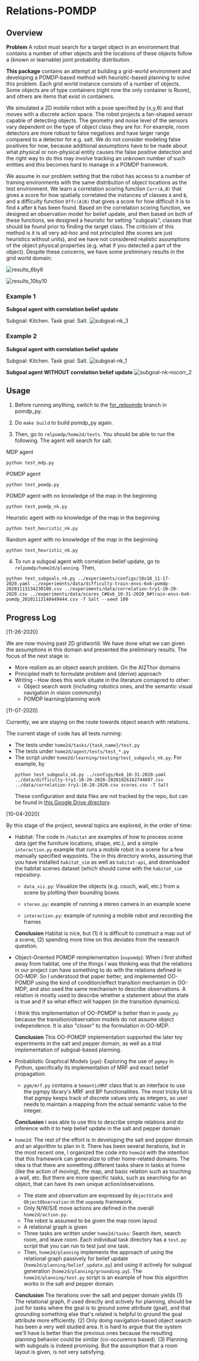 # Relations-POMDP


## Overview

**Problem** A robot must search for a target object in an environment that contains a number of other objects and the locations of these objects follow a (known or learnable) joint probability distribution.

**This package** contains an attempt at building a grid-world environment and developing a POMDP-based method with heuristic-based planning to solve this problem. Each grid world instance consists of a number of objects. Some objects are of type containers (right now the only container is Room), and others are items that exist in containers.

We simulated a 2D mobile robot with a pose specified by (x,y,θ) and that moves with a discrete action space. The robot projects a fan-shaped sensor capable of detecting objects. The geometry and noise level of the sensors vary dependent on the type of object class they are for. For example, room detectors are more robust to false negatives and have larger range compared to a detector for e.g. salt. We do not consider modeling false positives for now, because additional assumptions have to be made about what physical or non-physical entity causes the false positive detection and the right way to do this may involve tracking an unknown number of such entities and this becomes hard to manage in a POMDP framework.

We assume in our problem setting that the robot has access to a number of training environments with the same distribution of object locations as the test environment. We learn a correlation scoring function `Corr(A,B)` that gives a score for how spatially correlated the instances of classes `A` and `B`, and a difficulty function `Dffc(A|B)` that gives a score for how difficult it is to find `A` after `B` has been found. Based on the correlation scoring function, we designed an observation model for belief update, and then based on both of these functions, we designed a heuristic for setting "subgoals", classes that should be found prior to finding the target class. The criticism of this method is it is all very ad-hoc and not principled (the scores are just heuristics without units), and we have not considered realistic assumptions of the object physical properties (e.g. what if you detected a part of the object). Despite these concerns, we have some preliminary results in the grid world domain:

![results_6by6](https://i.imgur.com/5Oxe4c8.png)

![results_10by10](https://i.imgur.com/pBHTXoa.png)


### Example 1
**Subgoal agent with correlation belief update**

Subgoal: Kitchen.
Task goal: Salt.
![subgoal-nk_3](https://i.imgur.com/9y5c0Kk.gif)

### Example 2
**Subgoal agent with correlation belief update**

Subgoal: Kitchen.
Task goal: Salt.
![subgoal-nk_1](https://i.imgur.com/IEuhJQj.gif)


**Subgoal agent WITHOUT correlation belief update**
![subgoal-nk-nocorr_2](https://i.imgur.com/A1JUTva.gif)

## Usage

1. Before running anything, switch to the [for_relpomdp](https://github.com/zkytony/pomdp-py/tree/for_relpomdp) branch in pomdp_py.

2. Do `make build` to build pomdp_py again.

3. Then, go to `relpomdp/home2d/tests`. You should be able to run the following. The agent will search for salt.

MDP agent
```
python test_mdp.py
```
POMDP agent
```
python test_pomdp.py
```
POMDP agent with no knowledge of the map in the beginning
```
python test_pomdp_nk.py
```
Heuristic agent with no knowledge of the map in the beginning
```
python test_heuristic_nk.py
```

Random agent with no knowledge of the map in the beginning
```
python test_heuristic_nk.py
```

4. To run a subgoal agent with correlation belief update, go to `relpomdp/home2d/planning`. Then,
```
python test_subgoals_nk.py ../experiments/configs/10x10_11-17-2020.yaml ../experiments/data/difficulty-train-envs-6x6-pomdp-20201113134230180.csv ../experiments/data/correlation-try1-10-20-2020.csv ../experiments/data/scores_C#6x6_10-31-2020_D#train-envs-6x6-pomdp_20201113140449444.csv -T Salt --seed 100
```



## Progress Log

[11-26-2020]

We are now moving past 2D gridworld. We have done what we can given the assumptions in this domain and presented the preliminary results. The focus of the next stage is:

* More realism as an object search problem. On the AI2Thor domains
* Principled math to formulate problem and (derive) approach
* Writing - How does this work situate in the literature comapred to other:
   * Object search work (including robotics ones, and the semantic visual navigation in vision community)
   * POMDP learning/planning work

[11-07-2020]

Currently, we are staying on the route towards object search with relations.

The current stage of code has all tests running:

- The tests under `home2d/tasks/{task_name}/test.py`
- The tests under `home2d/agent/tests/test_*.py`
- The script under `home2d/learning/testing/test_subgoals_nk.py`. For example, by
  ```
  python test_subgoals_nk.py ../configs/6x6_10-31-2020.yaml ../data/difficulty-try1-10-20-2020-20201026162744897.csv ../data/correlation-try1-10-20-2020.csv scores.csv -T Salt
  ```
  These configuration and data files are not tracked by the repo, but can be found in [this Google Drive directory](https://drive.google.com/drive/u/1/folders/1-xTE3QVCt8MVjARoYobW-cI9HbsXfdtU).


[10-04-2020]

By this stage of the project, several topics are explored,
in the order of time:

- Habitat: The code in `/habitat` are examples of how to process scene data (get
  the furniture locations, shape, etc.), and a simple `interaction.py` example that
  runs a mobile robot in a scene for a few manually specified waypoints. The in
  this directory works, assuming that you have installed `habitat_sim` as well
  as `habitat-api`, and downloaded the habitat scenes dataset (which should
  come with the `habitat_sim` repository.

  - `data_viz.py`: Visualize the objects (e.g. couch, wall, etc.) from a scene
        by plotting their bounding boxes

  - `stereo.py`: example of running a stereo camera in an example scene

  - `interaction.py`: example of running a mobile robot and recording the frames


  **Conclusion** Habitat is nice, but (1) it is difficult to construct a map out of a scene,
      (2) spending more time on this deviates from the research question.

- Object-Oriented POMDP reimplementation (`oopomdp`): When I first shifted away from
  habitat, one of the things I was thinking was that the relations in our
  project can have something to do with the relations defined in OO-MDP. So I
  understood that paper better, and implemented OO-POMDP using the kind of
  condition/effect transition mechanism in OO-MDP, and also used the same
  mechanism to describe observations. A relation is mostly used to describe
  whether a statement about the state is true and if so what effect will happen
  (in the transition dynamics).

  I think this implementation of OO-POMDP is better than in `pomdp_py` because
  the transition/observation models do not assume object independence. It is also
  "closer" to the formulation in OO-MDP.

  **Conclusion** This OO-POMDP implementation supported the later toy experiments
  in the salt and pepper domain, as well as a trial implementation of subgoal-based
  planning.


- Probablistic Graphical Models (`pgm`): Exploring the use of `pgmpy` in Python,
  specifically its implementation of MRF and exact belief propagation.

  - `pgm/mrf.py` contains a `SemanticMRF` class that is an interface to use the
        pgmpy library's MRF and BP functionalities. The most tricky bit is that
        pgmpy keeps track of discrete values only as integers, so user needs to
        maintain a mapping from the actual semantic value to the integer.

  **Conclusion** I was able to use this to describe simple relations and do inference
  with it to help belief update in the salt and pepper domain

- `home2d`: The rest of the effort is in developing the salt and pepper domain and
  an algorithm to plan in it. There has been several iterations, but in the most
  recent one, I organized the code into `home2d` with the intention that this framework
  can generalize to other home-related domains. The idea is that there are something
  different tasks share in tasks at home (like the action of moving), the map, and
  basic relation such as touching a wall, etc. But there are more specific tasks, such
  as searching for an object, that can have its own unique action/observations.

  - The state and observation are expressed by `ObjectState` and `ObjectObservation`
        in the `oopomdp` framework.
  - Only N/W/S/E move actions are defined in the overall `home2d/action.py`.
  - The robot is assumed to be given the map room layout
  - A relational graph is given
  - Three tasks are written under `home2d/tasks`: Search item, search room, and leave room.
    Each individual task directory has a `test.py` script that you can run to test just one task.
  - Then, `home2d/planning` implements the approach of using the relational
    graph passively for belief update (`home2d/planning/belief_update.py`) and
    using it actively for subgoal generation (`home2d/planning/grounding.py`).
    The `home2d/planning/test.py` script is an example of how this algorithm
    works in the salt and pepper domain.

  **Conclusion** The iterations over the salt and pepper domain yields (1) The
  relational graph, if used directly and actively for planning, should be just
  for tasks where the goal is to ground some attribute (goal), and that grounding something
  else that's related is helpful to ground the goal attribute more efficiently.
  (2) Only doing navigation-based object search has been a very well studied area.
  It is hard to argue that the system we'll have is better than the previous ones
  because the resulting planning behavior could be similar (co-occurence based).
  (3) Planning with subgoals is indeed promising. But the assumption that a
  room layout is given, is not very satisfying.
